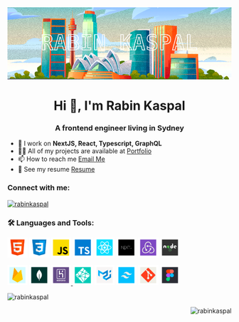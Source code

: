 <img src="https://raw.githubusercontent.com/rabinkaspal/rabinkaspal/main/cover-sm.png"/>
<h1 align="center">Hi 👋, I'm Rabin Kaspal</h1>
<h3 align="center">A frontend engineer living in Sydney</h3>



<ul>
    <li>
        🌱 I work on <strong>NextJS, React, Typescript, GraphQL</strong>
    </li>
    <li>
        👨‍💻 All of my projects are available at <a href="portfolio">Portfolio</a>
    </li>
    <li>
        📫 How to reach me
        <a href="mailto:rabinkaspal@gmail.com">Email Me</a>
    </li>
    <li>
        📄 See my resume
        <a
            href="https://github.com/labnol/files/hello.pdf"
            >Resume
        </a>
    </li>
</ul>

<h3 align="left">Connect with me:</h3>
<p align="left">
    <a href="https://linkedin.com/in/rabinkaspal" target="blank"
        ><img
            align="center"
            src="https://raw.githubusercontent.com/rahuldkjain/github-profile-readme-generator/master/src/images/icons/Social/linked-in-alt.svg"
            alt="rabinkaspal"
            height="30"
            width="40"
    /></a>
</p>

<h3 align="left">🛠 Languages and Tools:</h3>

<p align="left">
    <a href="https://www.typescriptlang.org/" target="_blank" rel="noreferrer">
        <img
            src="https://raw.githubusercontent.com/rabinkaspal/rabinkaspal/main/ghicons/html.png"
            alt="javascript"
            width="45"
            height="45"
    /></a>
    <a href="https://www.typescriptlang.org/" target="_blank" rel="noreferrer">
        <img
            src="https://raw.githubusercontent.com/rabinkaspal/rabinkaspal/main/ghicons/css.png"
            alt="javascript"
            width="45"
            height="45"
    /></a>
    <a href="https://www.typescriptlang.org/" target="_blank" rel="noreferrer">
        <img
            src="https://raw.githubusercontent.com/rabinkaspal/rabinkaspal/main/ghicons/javascript.png"
            alt="javascript"
            width="45"
            height="45"
    /></a>
      <a href="https://www.typescriptlang.org/" target="_blank" rel="noreferrer">
        <img
            src="https://raw.githubusercontent.com/rabinkaspal/rabinkaspal/main/ghicons/typescript.png"
            alt="javascript"
            width="45"
            height="45"
    /></a>
    <a href="https://www.typescriptlang.org/" target="_blank" rel="noreferrer">
        <img
            src="https://raw.githubusercontent.com/rabinkaspal/rabinkaspal/main/ghicons/react.png"
            alt="javascript"
            width="45"
            height="45"
    /></a>
    <a href="https://www.typescriptlang.org/" target="_blank" rel="noreferrer">
        <img
            src="https://raw.githubusercontent.com/rabinkaspal/rabinkaspal/main/ghicons/nextjs.png"
            alt="javascript"
            width="45"
            height="45"
    /></a>
    <a href="https://www.typescriptlang.org/" target="_blank" rel="noreferrer">
        <img
            src="https://raw.githubusercontent.com/rabinkaspal/rabinkaspal/main/ghicons/redux.png"
            alt="javascript"
            width="45"
            height="45"
    /></a>
     <a href="https://www.typescriptlang.org/" target="_blank" rel="noreferrer">
        <img
            src="https://raw.githubusercontent.com/rabinkaspal/rabinkaspal/main/ghicons/nodejs.png"
            alt="javascript"
            width="45"
            height="45"
    /></a>
</p>
<p align="left">
    <a href="https://www.typescriptlang.org/" target="_blank" rel="noreferrer">
        <img
            src="https://raw.githubusercontent.com/rabinkaspal/rabinkaspal/main/ghicons/firebase.png"
            alt="javascript"
            width="45"
            height="45"
    /></a>
    <a href="https://www.typescriptlang.org/" target="_blank" rel="noreferrer">
        <img
            src="https://raw.githubusercontent.com/rabinkaspal/rabinkaspal/main/ghicons/mongodb.png"
            alt="javascript"
            width="45"
            height="45"
    /></a>
    <a href="https://www.typescriptlang.org/" target="_blank" rel="noreferrer">
        <img
            src="https://raw.githubusercontent.com/rabinkaspal/rabinkaspal/main/ghicons/heroku.png"
            alt="javascript"
            width="45"
            height="45"
    /></a><a href="https://www.typescriptlang.org/" target="_blank" rel="noreferrer">
        <img
            src="https://raw.githubusercontent.com/rabinkaspal/rabinkaspal/main/ghicons/netlify.png"
            alt="javascript"
            width="45"
            height="45"
    /></a>
    <a href="https://www.typescriptlang.org/" target="_blank" rel="noreferrer">
        <img
            src="https://raw.githubusercontent.com/rabinkaspal/rabinkaspal/main/ghicons/mui.png"
            alt="javascript"
            width="45"
            height="45"
    /></a>
    <a href="https://www.typescriptlang.org/" target="_blank" rel="noreferrer">
        <img
            src="https://raw.githubusercontent.com/rabinkaspal/rabinkaspal/main/ghicons/tailwind.png"
            alt="javascript"
            width="45"
            height="45"
    /></a>
    <a href="https://www.typescriptlang.org/" target="_blank" rel="noreferrer">
        <img
            src="https://raw.githubusercontent.com/rabinkaspal/rabinkaspal/main/ghicons/git.png"
            alt="javascript"
            width="45"
            height="45"
    /></a>
    <a href="https://www.typescriptlang.org/" target="_blank" rel="noreferrer">
        <img
            src="https://raw.githubusercontent.com/rabinkaspal/rabinkaspal/main/ghicons/figma.png"
            alt="javascript"
            width="45"
            height="45"
    /></a>
</p>


<p>
    <img
        align="center"
        src="https://github-readme-stats.vercel.app/api/top-langs?username=rabinkaspal&show_icons=true&locale=en&layout=compact"
        alt="rabinkaspal"
    />
</p>


<p align="right">
    <img
        src="https://komarev.com/ghpvc/?username=rabinkaspal&label=Profile%20views&color=0e75b6&style=flat"
        alt="rabinkaspal"
    />
</p>
